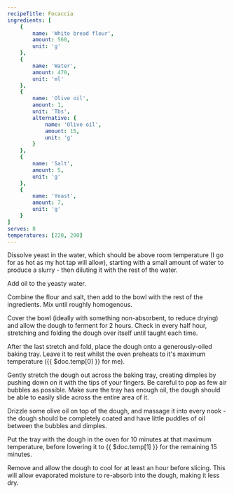 ```yaml
---
recipeTitle: Focaccia
ingredients: [
    {
        name: 'White bread flour',
        amount: 560,
        unit: 'g'
    },
    {
        name: 'Water',
        amount: 470,
        unit: 'ml'
    },
    {
        name: 'Olive oil',
        amount: 1,
        unit: 'Tbs',
        alternative: {
            name: 'Olive oil',
            amount: 15,
            unit: 'g'
        }
    },
    {
        name: 'Salt',
        amount: 5,
        unit: 'g'
    },
    {
        name: 'Yeast',
        amount: 7,
        unit: 'g'
    }
]
serves: 8
temperatures: [220, 200]
---
```

Dissolve yeast in the water, which should be above room temperature (I go for as hot as my hot tap will allow), starting with a small amount of water to produce a slurry - then diluting it with the rest of the water.

Add oil to the yeasty water.

Combine the flour and salt, then add to the bowl with the rest of the ingredients. Mix until roughly homogenous.

Cover the bowl (ideally with something non-absorbent, to reduce drying) and allow the dough to ferment for 2 hours. Check in every half hour, stretching and folding the dough over itself until taught each time.

After the last stretch and fold, place the dough onto a generously-oiled baking tray. Leave it to rest whilst the oven preheats to it's maximum temperature ({{ $doc.temp[0] }} for me).

Gently stretch the dough out across the baking tray, creating dimples by pushing down on it with the tips of your fingers. Be careful to pop as few air bubbles as possible. Make sure the tray has enough oil, the dough should be able to easily slide across the entire area of it.

Drizzle some olive oil on top of the dough, and massage it into every nook - the dough should be completely coated and have little puddles of oil between the bubbles and dimples.

Put the tray with the dough in the oven for 10 minutes at that maximum temperature, before lowering it to {{ $doc.temp[1] }} for the remaining 15 minutes.

Remove and allow the dough to cool for at least an hour before slicing. This will allow evaporated moisture to re-absorb into the dough, making it less dry.